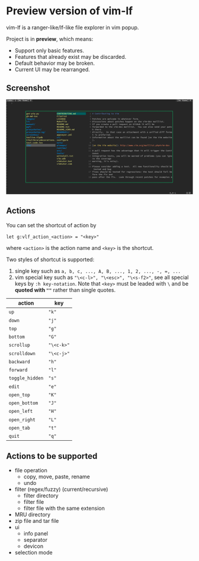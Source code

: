 # Preview version of vim-lf

vim-lf is a ranger-like/lf-like file explorer in vim popup.

Project is in **preview**, which means:
- Support only basic features.
- Features that already exist may be discarded.
- Default behavior may be broken.
- Current UI may be rearranged.

## Screenshot

![vim-lf][1]

## Actions

You can set the shortcut of action by
```vim
let g:vlf_action_<action> = "<key>"
```
where `<action>` is the action name and `<key>` is the shortcut.

Two styles of shortcut is supported:
1. single key such as `a, b, c, ..., A, B, ..., 1, 2, ..., -, =, ...`
2. vim special key such as `"\<c-l>", "\<esc>", "\<s-f2>"`, see all special keys by `:h key-notation`. Note that `<key>` must be leaded with `\` and be **quoted with `""`** rather than single quotes.

action          | key
------          | ---
`up`            | `"k"`
`down`          | `"j"`
`top`           | `"g"`
`bottom`        | `"G"`
`scrollup`      | `"\<c-k>"`
`scrolldown`    | `"\<c-j>"`
`backward`      | `"h"`
`forward`       | `"l"`
`toggle_hidden` | `"s"`
`edit`          | `"e"`
`open_top`      | `"K"`
`open_bottom`   | `"J"`
`open_left`     | `"H"`
`open_right`    | `"L"`
`open_tab`      | `"t"`
`quit`          | `"q"`

## Actions to be supported
- file operation
  - copy, move, paste, rename
  - undo
- filter (regex/fuzzy) (current/recursive)
  - filter directory
  - filter file
  - filter file with the same extension
- MRU directory
- zip file and tar file
- ui
  - info panel
  - separator
  - devicon
- selection mode


[1]: https://github.com/ZhiyuanLck/images/blob/master/vim-lf/vim-lf.png
